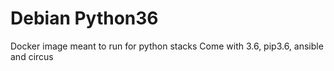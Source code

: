 # Debian Python36
Docker image meant to run for python stacks
Come with 3.6, pip3.6, ansible and circus
